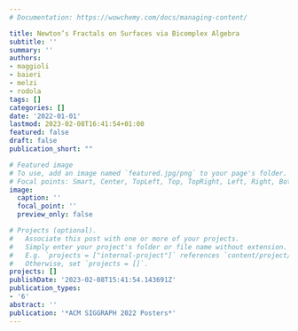 ```yaml
---
# Documentation: https://wowchemy.com/docs/managing-content/

title: Newton’s Fractals on Surfaces via Bicomplex Algebra
subtitle: ''
summary: ''
authors:
- maggioli
- baieri
- melzi
- rodola
tags: []
categories: []
date: '2022-01-01'
lastmod: 2023-02-08T16:41:54+01:00
featured: false
draft: false
publication_short: ""

# Featured image
# To use, add an image named `featured.jpg/png` to your page's folder.
# Focal points: Smart, Center, TopLeft, Top, TopRight, Left, Right, BottomLeft, Bottom, BottomRight.
image:
  caption: ''
  focal_point: ''
  preview_only: false

# Projects (optional).
#   Associate this post with one or more of your projects.
#   Simply enter your project's folder or file name without extension.
#   E.g. `projects = ["internal-project"]` references `content/project/deep-learning/index.md`.
#   Otherwise, set `projects = []`.
projects: []
publishDate: '2023-02-08T15:41:54.143691Z'
publication_types:
- '6'
abstract: ''
publication: '*ACM SIGGRAPH 2022 Posters*'
---
```

